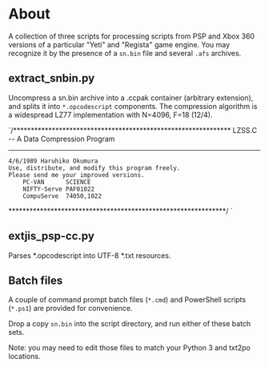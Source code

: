 # About

A collection of three scripts for processing scripts from PSP and Xbox 360 versions of a particular "Yeti" and "Regista" game engine.
You may recognize it by the presence of a ``sn.bin`` file and several ``.afs`` archives.


## extract_snbin.py

Uncompress a sn.bin archive into a .ccpak container (arbitrary extension), and splits it into `*.opcodescript` components. The compression algorithm is a widespread LZ77 implementation with N=4096, F=18 (12/4).

`/**************************************************************
 LZSS.C -- A Data Compression Program
***************************************************************
    4/6/1989 Haruhiko Okumura
    Use, distribute, and modify this program freely.
    Please send me your improved versions.
        PC-VAN      SCIENCE
        NIFTY-Serve PAF01022
        CompuServe  74050,1022

**************************************************************/
`

## extjis_psp-cc.py

Parses *.opcodescript into UTF-8 *.txt resources.


## Batch files

A couple of command prompt batch files (`*.cmd`) and PowerShell scripts (`*.ps1`) are provided for convenience.

Drop a copy `sn.bin` into the script directory, and run either of these batch sets.

Note: you may need to edit those files to match your Python 3 and txt2po locations.

